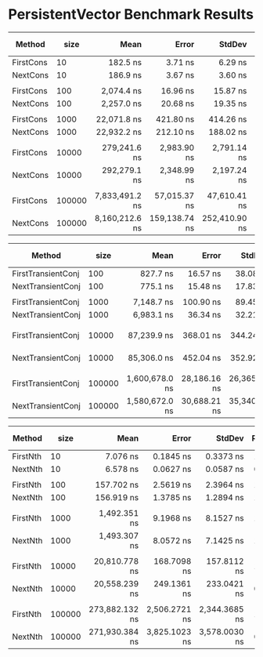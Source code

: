 ﻿# PersistentVector Benchmark Results




| Method    | size   | Mean           | Error         | StdDev        | Ratio | RatioSD | Gen0      | Gen1     | Gen2     | Allocated   | Alloc Ratio |
|---------- |------- |---------------:|--------------:|--------------:|------:|--------:|----------:|---------:|---------:|------------:|------------:|
| FirstCons | 10     |       182.5 ns |       3.71 ns |       6.29 ns |  1.00 |    0.00 |    0.1278 |        - |        - |     1.63 KB |        1.00 |
| NextCons  | 10     |       186.9 ns |       3.67 ns |       3.60 ns |  1.04 |    0.05 |    0.1278 |        - |        - |     1.63 KB |        1.00 |
|           |        |                |               |               |       |         |           |          |          |             |             |
| FirstCons | 100    |     2,074.4 ns |      16.96 ns |      15.87 ns |  1.00 |    0.00 |    1.8578 |   0.0114 |        - |    23.76 KB |        1.00 |
| NextCons  | 100    |     2,257.0 ns |      20.68 ns |      19.35 ns |  1.09 |    0.01 |    1.8578 |   0.0114 |        - |    23.76 KB |        1.00 |
|           |        |                |               |               |       |         |           |          |          |             |             |
| FirstCons | 1000   |    22,071.8 ns |     421.80 ns |     414.26 ns |  1.00 |    0.00 |   18.7988 |   1.1597 |        - |    240.3 KB |        1.00 |
| NextCons  | 1000   |    22,932.2 ns |     212.10 ns |     188.02 ns |  1.04 |    0.02 |   18.7988 |   1.1597 |        - |    240.3 KB |        1.00 |
|           |        |                |               |               |       |         |           |          |          |             |             |
| FirstCons | 10000  |   279,241.6 ns |   2,983.90 ns |   2,791.14 ns |  1.00 |    0.00 |  195.3125 |  89.8438 |        - |  2494.05 KB |        1.00 |
| NextCons  | 10000  |   292,279.1 ns |   2,348.99 ns |   2,197.24 ns |  1.05 |    0.01 |  195.3125 |  90.3320 |        - |  2494.05 KB |        1.00 |
|           |        |                |               |               |       |         |           |          |          |             |             |
| FirstCons | 100000 | 7,833,491.2 ns |  57,015.37 ns |  47,610.41 ns |  1.00 |    0.00 | 2000.0000 | 703.1250 | 375.0000 | 25679.46 KB |        1.00 |
| NextCons  | 100000 | 8,160,212.6 ns | 159,138.74 ns | 252,410.90 ns |  1.04 |    0.04 | 2000.0000 | 703.1250 | 375.0000 | 25679.46 KB |        1.00 |




| Method             | size   | Mean           | Error        | StdDev       | Ratio | RatioSD | Gen0     | Gen1     | Allocated  | Alloc Ratio |
|------------------- |------- |---------------:|-------------:|-------------:|------:|--------:|---------:|---------:|-----------:|------------:|
| FirstTransientConj | 100    |       827.7 ns |     16.57 ns |     38.08 ns |  1.00 |    0.00 |   0.3872 |   0.0057 |    4.95 KB |        1.00 |
| NextTransientConj  | 100    |       775.1 ns |     15.48 ns |     17.83 ns |  0.91 |    0.04 |   0.3872 |   0.0057 |    4.95 KB |        1.00 |
|                    |        |                |              |              |       |         |          |          |            |             |
| FirstTransientConj | 1000   |     7,148.7 ns |    100.90 ns |     89.45 ns |  1.00 |    0.00 |   3.3798 |   0.3967 |   43.14 KB |        1.00 |
| NextTransientConj  | 1000   |     6,983.1 ns |     36.34 ns |     32.21 ns |  0.98 |    0.01 |   3.3798 |   0.3967 |   43.14 KB |        1.00 |
|                    |        |                |              |              |       |         |          |          |            |             |
| FirstTransientConj | 10000  |    87,239.9 ns |    368.01 ns |    344.24 ns |  1.00 |    0.00 |  39.9170 |  24.4141 |  510.69 KB |        1.00 |
| NextTransientConj  | 10000  |    85,306.0 ns |    452.04 ns |    352.92 ns |  0.98 |    0.01 |  39.9170 |  24.4141 |  510.69 KB |        1.00 |
|                    |        |                |              |              |       |         |          |          |            |             |
| FirstTransientConj | 100000 | 1,600,678.0 ns | 28,186.16 ns | 26,365.35 ns |  1.00 |    0.00 | 455.0781 | 421.8750 | 5831.34 KB |        1.00 |
| NextTransientConj  | 100000 | 1,580,672.0 ns | 30,688.21 ns | 35,340.58 ns |  0.99 |    0.03 | 455.0781 | 423.8281 | 5831.34 KB |        1.00 |



| Method   | size   | Mean           | Error         | StdDev        | Ratio | RatioSD | Allocated | Alloc Ratio |
|--------- |------- |---------------:|--------------:|--------------:|------:|--------:|----------:|------------:|
| FirstNth | 10     |       7.076 ns |     0.1845 ns |     0.3373 ns |  1.00 |    0.00 |         - |          NA |
| NextNth  | 10     |       6.578 ns |     0.0627 ns |     0.0587 ns |  0.96 |    0.06 |         - |          NA |
|          |        |                |               |               |       |         |           |             |
| FirstNth | 100    |     157.702 ns |     2.5619 ns |     2.3964 ns |  1.00 |    0.00 |         - |          NA |
| NextNth  | 100    |     156.919 ns |     1.3785 ns |     1.2894 ns |  1.00 |    0.02 |         - |          NA |
|          |        |                |               |               |       |         |           |             |
| FirstNth | 1000   |   1,492.351 ns |     9.1968 ns |     8.1527 ns |  1.00 |    0.00 |         - |          NA |
| NextNth  | 1000   |   1,493.307 ns |     8.0572 ns |     7.1425 ns |  1.00 |    0.01 |         - |          NA |
|          |        |                |               |               |       |         |           |             |
| FirstNth | 10000  |  20,810.778 ns |   168.7098 ns |   157.8112 ns |  1.00 |    0.00 |         - |          NA |
| NextNth  | 10000  |  20,558.239 ns |   249.1361 ns |   233.0421 ns |  0.99 |    0.01 |         - |          NA |
|          |        |                |               |               |       |         |           |             |
| FirstNth | 100000 | 273,882.132 ns | 2,506.2721 ns | 2,344.3685 ns |  1.00 |    0.00 |         - |          NA |
| NextNth  | 100000 | 271,930.384 ns | 3,825.1023 ns | 3,578.0030 ns |  0.99 |    0.02 |         - |          NA |





